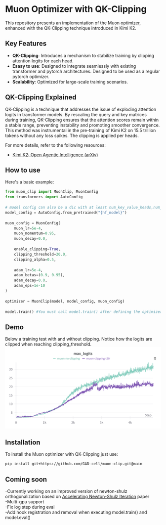 # Muon Optimizer with QK-Clipping

This repository presents an implementation of the Muon optimizer, enhanced with the QK-Clipping technique introduced in Kimi K2.

## Key Features

- **QK-Clipping**: Introduces a mechanism to stabilize training by clipping attention logits for each head.
- **Esasy to use**: Designed to integrate seamlessly with existing transformer and pytorch architectures. Designed to be used as a regular pytorch optimizer.
- **Scalability**: Optimized for large-scale training scenarios.

## QK-Clipping Explained

QK-Clipping is a technique that addresses the issue of exploding attention logits in transformer models. By rescaling the query and key matrices during training, QK-Clipping ensures that the attention scores remain within a stable range, preventing instability and promoting smoother convergence. This method was instrumental in the pre-training of Kimi K2 on 15.5 trillion tokens without any loss spikes.
The clipping is applied per heads.

For more details, refer to the following resources:

- [Kimi K2: Open Agentic Intelligence (arXiv)](https://arxiv.org/abs/2507.20534)

## How to use

Here's a basic example:

```python
from muon_clip import MuonClip, MuonConfig
from transformers import AutoConfig

# model config can also be a dic with at least num_key_value_heads,num_attention_heads and head_dim keys
model_config = AutoConfig.from_pretrained("{hf_model}")

muon_config = MuonConfig(
    muon_lr=5e-4,
    muon_momentum=0.95,
    muon_decay=0.0,
    
    enable_clipping=True,
    clipping_threshold=20.0,
    clipping_alpha=0.5,

    adam_lr=5e-4,
    adam_betas=(0.9, 0.95),
    adam_decay=0.0,
    adam_eps=1e-10
)

optimizer = MuonClip(model, model_config, muon_config)

model.train() #You must call model.train() after defining the optimizer so that hooks are registered correctly.

```

## Demo
Below a training test with and without clipping.
Notice how the logits are clipped when reaching clipping_threshold.
<img src="./images/max_logits.png" alt="Training max_logits" width="800"/>

## Installation

To install the Muon optimizer with QK-Clipping just use:

```bash
pip install git+https://github.com/GAD-cell/muon-clip.git@main
```

## Coming soon

-Currently working on an improved version of newton-shulz orthogonalization based on [Accelerating Newton-Shulz Iteration](https://arxiv.org/pdf/2506.10935v1) paper \
-Multi-gpu support \
-Fix log step during eval \
-Add hook registration and removal when executing model.train() and model.eval() 
